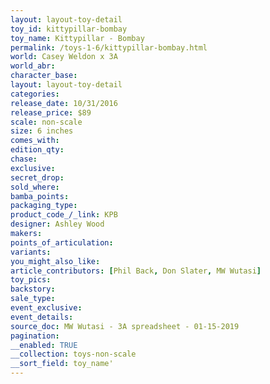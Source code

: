 ```yaml
---
layout: layout-toy-detail 
toy_id: kittypillar-bombay
toy_name: Kittypillar - Bombay
permalink: /toys-1-6/kittypillar-bombay.html
world: Casey Weldon x 3A
world_abr: 
character_base: 
layout: layout-toy-detail
categories: 
release_date: 10/31/2016
release_price: $89 
scale: non-scale
size: 6 inches
comes_with: 
edition_qty: 
chase: 
exclusive: 
secret_drop: 
sold_where: 
bamba_points: 
packaging_type: 
product_code_/_link: KPB
designer: Ashley Wood
makers: 
points_of_articulation: 
variants: 
you_might_also_like: 
article_contributors: [Phil Back, Don Slater, MW Wutasi]
toy_pics: 
backstory: 
sale_type: 
event_exclusive: 
event_details: 
source_doc: MW Wutasi - 3A spreadsheet - 01-15-2019
pagination: 
__enabled: TRUE
__collection: toys-non-scale
__sort_field: toy_name'
---
```

